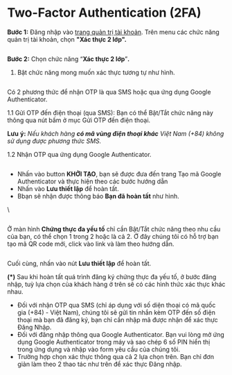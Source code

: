 # Two-Factor Authentication (2FA)

**Bước 1:** Đăng nhập vào [trang quản trị tài khoản](https://dashboard.console.vngcloud.vn/). Trên menu các chức năng quản trị tài khoản, chọn **"Xác thực 2 lớp".**

<figure><img src="https://docs.vngcloud.vn/download/attachments/22938012/image2023-10-17_16-35-17.png?version=1&#x26;modificationDate=1697535318000&#x26;api=v2" alt=""><figcaption></figcaption></figure>

**Bước 2:** Chọn chức năng “**Xác thực 2 lớp**”**.**

1. Bật chức năng mong muốn xác thực tương tự như hình.&#x20;

<figure><img src="https://docs.vngcloud.vn/download/thumbnails/22938012/image2023-10-17_16-38-37.png?version=1&#x26;modificationDate=1697535518000&#x26;api=v2" alt=""><figcaption></figcaption></figure>

Có 2 phương thức để nhận OTP là qua SMS hoặc qua ứng dụng Google Authenticator.

&#x20;       1.1 Gửi OTP đến điện thoại (qua SMS): Bạn có thể Bật/Tắt chức năng này thông qua nút bấm ở mục Gửi OTP đến điện thoại.

**Lưu** **ý:** _Nếu_ _khách_ _hàng_ _**có mã vùng điện thoại khác** Việt Nam (+84) không sử dụng được_ _phương_ _thức SMS._

&#x20;       1.2 Nhận OTP qua ứng dụng Google Authenticator.

<figure><img src="https://docs.vngcloud.vn/download/attachments/22938012/Screen%20Shot%202020-10-19%20at%2012.06.17.png?version=2&#x26;modificationDate=1603163213000&#x26;api=v2" alt=""><figcaption></figcaption></figure>

* Nhấn vào button **KHỞI TẠO**, bạn sẽ được đưa đến trang Tạo mã Google Authenticator và thực hiện theo các bước hướng dẫn
* Nhấn vào **Lưu thiết lập** để hoàn tất.
* Bbạn sẽ nhận được thông báo **Bạn đã hoàn tất** như hình.

\


<figure><img src="https://docs.vngcloud.vn/download/thumbnails/22938012/Screen%20Shot%202020-10-20%20at%2009.50.59.png?version=1&#x26;modificationDate=1603162482000&#x26;api=v2" alt=""><figcaption></figcaption></figure>

Ở màn hình **Chứng thực đa yếu tố** chỉ cần Bật/Tắt chức năng theo nhu cầu của bạn, có thể chọn 1 trong 2 hoặc là cả 2. Ở đây chúng tôi có hỗ trợ bạn tạo mã QR code mới, click vào link và làm theo hướng dẫn.

<figure><img src="https://docs.vngcloud.vn/download/attachments/22938012/Screen%20Shot%202020-10-20%20at%2009.59.47.png?version=2&#x26;modificationDate=1603163157000&#x26;api=v2" alt=""><figcaption></figcaption></figure>

Cuối cùng, nhấn vào nút **Lưu thiết lập** để hoàn tất.

**(\*)** Sau khi hoàn tất quá trình đăng ký chứng thực đa yếu tố, ở bước đăng nhập, tuỳ lựa chọn của khách hàng ở trên sẽ có các hình thức xác thực khác nhau.

* Đối với nhận OTP qua SMS (chỉ áp dụng với số diện thoại có mã quốc gia (+84) - Việt Nam), chúng tôi sẽ gửi tin nhắn kèm OTP đến số điện thoại mà bạn đã đăng ký, bạn chỉ cần nhập mã được nhận để xác thực Đăng Nhập.
* Đối với đăng nhập thông qua Google Authenticator. Bạn vui lòng mở ứng dụng Google Authenticator trong máy và sao chép 6 số PIN hiển thị trong ứng dụng và nhập vào form yêu cầu của chúng tôi.
* Trường hợp chọn xác thực thông qua cả 2 lựa chọn trên. Bạn chỉ đơn giản làm theo 2 thao tác như trên để xác thực Đăng nhập.
